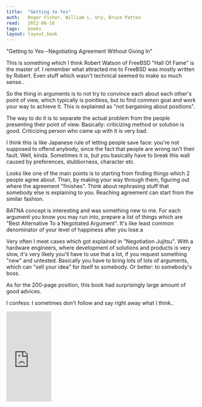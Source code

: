 ```yaml
---
title:	"Getting to Yes"
auth:	Roger Fisher, William L. Ury, Bruce Patton
read:	2012-06-16
tags:	books
layout: layout_book
---
```





"Getting to Yes--Negotiating Agreement Without Giving In"

This is something which I think Robert Watson of FreeBSD "Hall Of Fame" is
the master of. I remember what attracted me to FreeBSD was mostly written by
Robert. Even stuff which wasn't technical seemed to make so much sense..

So the thing in arguments is to not try to convince each about each other's
point of view, which typically is pointless, but to find common goal and
work your way to achieve it. This is explained as "not bargaining about
positions".

The way to do it is to separate the actual problem from the people
presenting their point of view. Basically: criticizing method or solution is
good. Criticizing person who came up with it is very bad.

I think this is like Japanese rule of letting people save face: you're not
supposed to offend anybody, since the fact that people are wrong isn't their
fault. Well, kinda. Sometimes it is, but you basically have to break this
wall caused by preferences, stubborness, character etc.

Looks like one of the main points is to starting from finding things which
2 people agree about. Than, by making your way through them, figuring out
where the agreement "finishes". Think about rephrasing stuff that somebody
else is explaining to you. Reaching agreement can start from the similar
fashion.

BATNA concept is interesting and was something new to me. For each argument
you know you may run into, prepare a list of things which are "Best
Alternative To a Negotiated Argument". It's like least common denominator of
your level of happiness after you lose.a

Very often I meet cases which got explained in "Negotiation Jujitsu". With a
hardware engineers, where development of solutions and products is very
slow, it's very likely you'll have to use that a lot, if you request
something "new" and untested. Basically you have to bring lots of lots of
arguments, which can "sell your idea" for itself to somebody. Or better: to
somebody's boss.

As for the 200-page position, this book had surprisingly large amount of
good advices.

I confess: I sometimes don't follow and say right away what I think..



<iframe src="http://rcm.amazon.com/e/cm?lt1=_blank&bc1=FFFFFF&IS2=1&npa=1&bg1=FFFFFF&fc1=000000&lc1=FF0000&t=wojcadamkoszh-20&o=1&p=8&l=as4&m=amazon&f=ifr&ref=ss_til&asins=0140157352" style="width:120px;height:240px;" scrolling="no" marginwidth="0" marginheight="0" frameborder="0"></iframe>
